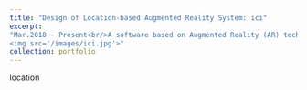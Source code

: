 ```yaml
---
title: "Design of Location-based Augmented Reality System: ici"
excerpt: 
"Mar.2018 - Present<br/>A software based on Augmented Reality (AR) technology to show information on virtual models at specific locations.<br/>
<img src='/images/ici.jpg'>"
collection: portfolio
---
```


location
